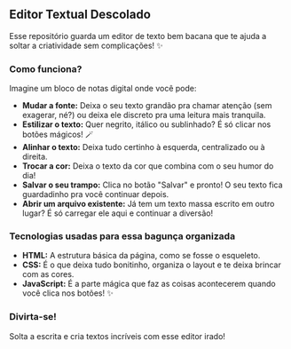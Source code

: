 ##  Editor Textual Descolado  

Esse repositório guarda um editor de texto bem bacana que te ajuda a soltar a criatividade sem complicações! ✨

###  Como funciona? 

Imagine um bloco de notas digital onde você pode:

* **Mudar a fonte:** Deixa o seu texto grandão pra chamar atenção (sem exagerar, né?)   ou deixa ele discreto pra uma leitura mais tranquila. 
* **Estilizar o texto:** Quer negrito, itálico ou sublinhado? É só clicar nos botões mágicos! 🪄
* **Alinhar o texto:** Deixa tudo certinho à esquerda, centralizado ou à direita.  
* **Trocar a cor:** Deixa o texto da cor que combina com o seu humor do dia! 
* **Salvar o seu trampo:** Clica no botão "Salvar" e pronto! O seu texto fica guardadinho pra você continuar depois. 
* **Abrir um arquivo existente:** Já tem um texto massa escrito em outro lugar? É só carregar ele aqui e continuar a diversão!  

###  Tecnologias usadas para essa bagunça organizada 

* **HTML:** A estrutura básica da página, como se fosse o esqueleto. 
* **CSS:** É o que deixa tudo bonitinho, organiza o layout e te deixa brincar com as cores. 
* **JavaScript:** É a parte mágica que faz as coisas acontecerem quando você clica nos botões!  ✨

###  Divirta-se! 

Solta a escrita e cria textos incríveis com esse editor irado! 
